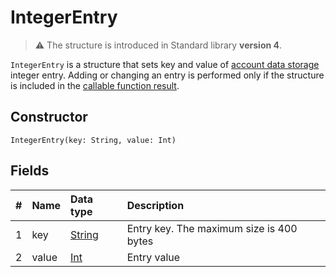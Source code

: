 # IntegerEntry

> :warning: The structure is introduced in Standard library **version 4**.

`IntegerEntry` is a structure that sets key and value of [account data storage](/en/blockchain/account/account-data-storage) integer entry. Adding or changing an entry is performed only if the structure is included in the [callable function result](/en/ride/functions/callable-function#invocation-result-2).

## Constructor

```ride
IntegerEntry(key: String, value: Int)
```

## Fields

|   #   | Name | Data type | Description |
| :--- | :--- | :--- | :--- |
| 1 | key | [String](/en/ride/data-types/string) | Entry key. The maximum size is 400 bytes |
| 2 | value | [Int](/en/ride/data-types/int) | Entry value |
